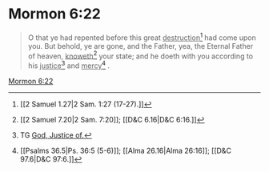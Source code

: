 # Mormon 6:22

> O that ye had repented before this great <u>destruction</u>[^a] had come upon you. But behold, ye are gone, and the Father, yea, the Eternal Father of heaven, <u>knoweth</u>[^b] your state; and he doeth with you according to his <u>justice</u>[^c] and <u>mercy</u>[^d] .

[Mormon 6:22](https://www.churchofjesuschrist.org/study/scriptures/bofm/morm/6?lang=eng&id=p22#p22)


[^a]: [[2 Samuel 1.27|2 Sam. 1:27 (17-27).]]
[^b]: [[2 Samuel 7.20|2 Sam. 7:20]]; [[D&C 6.16|D&C 6:16.]]
[^c]: TG [God, Justice of.](https://www.churchofjesuschrist.org/study/scriptures/tg/god-justice-of?lang=eng)
[^d]: [[Psalms 36.5|Ps. 36:5 (5-6)]]; [[Alma 26.16|Alma 26:16]]; [[D&C 97.6|D&C 97:6.]]
